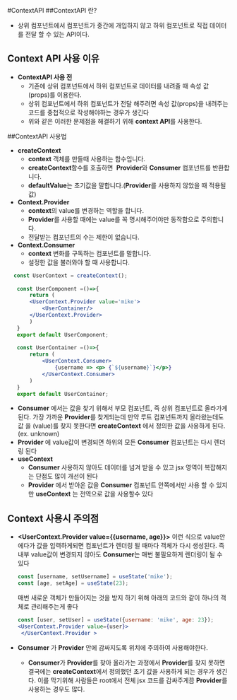 #ContextAPI 
##ContextAPI 란?
* 상위 컴포넌트에서 컴포넌트가 중간에 개입하지 않고 하위 컴포넌트로 직접 데이터를 전달 할 수 있는 API이다.

## Context API 사용 이유
- **ContextAPI 사용 전**
    * 기존에 상위 컴포넌트에서 하위 컴포넌트로 데이터를 내려줄 때 속성 값 (props)를 이용한다.
    * 상위 컴포넌트에서 하위 컴포넌트가 전달 해주려면 속성 값(props)을 내려주는 코드를 중첩적으로 작성해야하는 경우가 생긴다
    * 위와 같은 이러한 문제점을 해결하기 위해 **context API**를 사용한다.
    
##ContextAPI 사용법 
- **createContext**
    * **context** 객체를 만들때 사용하는 함수입니다.
    * **createContext**함수를 호출하면  **Provider**와 **Consumer** 컴포넌트를 반환합니다.
    * **defaultValue**는 초기값을 말합니다.(**Provider**를 사용하지 않았을 때 적용될 값)
- **Context.Provider**
   * **context**의 value를 변경하는 역할을 합니다.
   * **Provider**를 사용할 때에는 value를 꼭 명시해주어야만 동작함으로 주의합니다.
   * 전달받는 컴포넌트의 수는 제한이 없습니다.
- **Context.Consumer**
   * **context** 변화를 구독하는 컴포넌트를 말합니다.
   * 설정한 값을 불러와야 할 때 사용합니다. 
 ```jsx
   const UserContext = createContext();
    
    const UserComponent =()=>{
        return (
        <UserContext.Provider value='mike'>
            <UserContainer/>
        </UserContext.Provider>
        )
    }
    export default UserComponent;
    
    const UserContainer =()=>{
        return (
            <UserContext.Consumer>
                {username => <p> {`${username}`}</p>}
            </UserContext.Consumer>
        )
    }
    export default UserContainer;
```
* **Consumer** 에서는 값을 찾기 위해서 부모 컴포넌트, 즉 상위 컴포넌트로 올라가게 된다. 가장 가까운 **Provider**를 찾게되는데 만약 루트 컴포넌트까지 올라왔는데도 값 을 (value)를 찾지 못한다면 **createContext** 에서 정의한 값을 사용하게 된다. (ex. unknown)
* **Provider** 에 value값이 변경되면 하위의 모든 **Consumer** 컴포넌트는 다시 렌더링 된다
* **useContext**
    * **Consumer** 사용하지 않아도 데이터를 넘겨 받을 수 있고 jsx 영역이 복잡해지는 단점도 많이 개선이 된다
    * **Provider** 에서 받아온 값을 **Consumer** 컴포넌트 안쪽에서만 사용 할 수 있지만 **useContext** 는 전역으로 값을 사용할수 있다

## **Context 사용시 주의점**
* **<UserContext.Provider value={{username, age}}>** 이런 식으로 value안에다가 값을 입력하게되면 컴포넌트가 렌더링 될 때마다 객체가 다시 생성된다. 즉 내부 value값이 변경되지 않아도 **Consumer**는 매번 불필요하게 렌더링이 될 수 있다

    ```jsx
    const [username, setUsername] = useState('mike');
    const [age, setAge] = useState(23);
    ```

   매번 새로운 객체가 만들어지는 것을 방지 하기 위해  아래의 코드와 같이 하나의 객체로
   관리해주는게 좋다

    ```jsx
    const [user, setUser] = useState({username: 'mike', age: 23});
    <UserContext.Provider value={user}>
     </UserContext.Provider >
    ```

* **Consumer** 가 **Provider** 안에 감싸지도록 위치에 주의하여 사용해야한다.
    - **Consumer**가 **Provider**를 찾아 올라가는 과정에서 **Provider**를 찾지 못하면 결국에는 **createContext**에서 정의했던 초기 값을 사용하게 되는 경우가 생긴다. 이를 막기위해 사람들은 root에서 전체 jsx 코드를 감싸주게끔 **Provider**를 사용하는 경우도 많다.